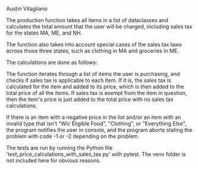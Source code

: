 Austin Vitagliano

The production function takes all items in a list of dataclasses and calculates the total amount that the user will be 
charged, including sales tax for the states MA, ME, and NH.

The function also takes into account special cases of the sales tax laws across those three states, such as clothing in MA and groceries in ME.

The calculations are done as follows: 

The function iterates through a list of items the user is purchasing, and checks if sales tax is applicable to each item. 
If it is, the sales tax is calculated for the item and added to its price, which is then added to the total price of all the items.
If sales tax is exempt from the item in question, then the item's price is just added to the total price with no sales tax 
calculations.

If there is an item with a negative price in the list and/or an item with an invalid type that isn't 
"Wic Eligible Food", "Clothing", or "Everything Else", the program notifies the user in console, and the program aborts 
stating the problem with code -1 or -2 depending on the problem.

The tests are run by running the Python file 'test_price_calculations_with_sales_tax.py' with pytest.
The venv folder is not included here for obvious reasons.


